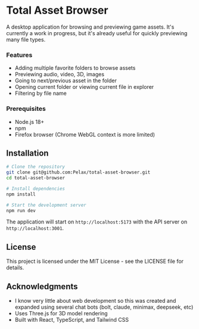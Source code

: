 # Total Asset Browser
A desktop application for browsing and previewing game assets. It's currently a work in progress, but it's already useful for quickly previewing many file types.

### Features
- Adding multiple favorite folders to browse assets
- Previewing audio, video, 3D, images
- Going to next/previous asset in the folder
- Opening current folder or viewing current file in explorer
- Filtering by file name

### Prerequisites
- Node.js 18+ 
- npm
- Firefox browser (Chrome WebGL context is more limited)

## Installation
```bash
# Clone the repository
git clone git@github.com:Pelax/total-asset-browser.git
cd total-asset-browser

# Install dependencies
npm install

# Start the development server
npm run dev
```

The application will start on `http://localhost:5173` with the API server on `http://localhost:3001`.

## License
This project is licensed under the MIT License - see the LICENSE file for details.

## Acknowledgments
- I know very little about web development so this was created and expanded using several chat bots (bolt, claude, minimax, deepseek, etc)
- Uses Three.js for 3D model rendering
- Built with React, TypeScript, and Tailwind CSS
